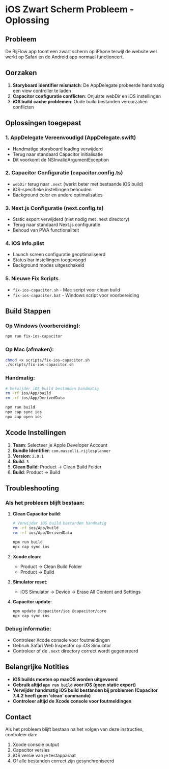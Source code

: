 # iOS Zwart Scherm Probleem - Oplossing

## Probleem
De RijFlow app toont een zwart scherm op iPhone terwijl de website wel werkt op Safari en de Android app normaal functioneert.

## Oorzaken
1. **Storyboard identifier mismatch**: De AppDelegate probeerde handmatig een view controller te laden
2. **Capacitor configuratie conflicten**: Onjuiste webDir en iOS instellingen
3. **iOS build cache problemen**: Oude build bestanden veroorzaken conflicten

## Oplossingen toegepast

### 1. AppDelegate Vereenvoudigd (AppDelegate.swift)
- Handmatige storyboard loading verwijderd
- Terug naar standaard Capacitor initialisatie
- Dit voorkomt de NSInvalidArgumentException

### 2. Capacitor Configuratie (capacitor.config.ts)
- `webDir` terug naar `.next` (werkt beter met bestaande iOS build)
- iOS-specifieke instellingen behouden
- Background color en andere optimalisaties

### 3. Next.js Configuratie (next.config.ts)
- Static export verwijderd (niet nodig met .next directory)
- Terug naar standaard Next.js configuratie
- Behoud van PWA functionaliteit

### 4. iOS Info.plist
- Launch screen configuratie geoptimaliseerd
- Status bar instellingen toegevoegd
- Background modes uitgeschakeld

### 5. Nieuwe Fix Scripts
- `fix-ios-capacitor.sh` - Mac script voor clean build
- `fix-ios-capacitor.bat` - Windows script voor voorbereiding

## Build Stappen

### Op Windows (voorbereiding):
```bash
npm run fix-ios-capacitor
```

### Op Mac (afmaken):
```bash
chmod +x scripts/fix-ios-capacitor.sh
./scripts/fix-ios-capacitor.sh
```

### Handmatig:
```bash
# Verwijder iOS build bestanden handmatig
rm -rf ios/App/build
rm -rf ios/App/DerivedData

npm run build
npx cap sync ios
npx cap open ios
```

## Xcode Instellingen

1. **Team**: Selecteer je Apple Developer Account
2. **Bundle Identifier**: `com.mascelli.rijlesplanner`
3. **Version**: `2.0.1`
4. **Build**: `3`
5. **Clean Build**: Product → Clean Build Folder
6. **Build**: Product → Build

## Troubleshooting

### Als het probleem blijft bestaan:

1. **Clean Capacitor build**:
   ```bash
   # Verwijder iOS build bestanden handmatig
   rm -rf ios/App/build
   rm -rf ios/App/DerivedData
   
   npm run build
   npx cap sync ios
   ```

2. **Xcode clean**:
   - Product → Clean Build Folder
   - Product → Build

3. **Simulator reset**:
   - iOS Simulator → Device → Erase All Content and Settings

4. **Capacitor update**:
   ```bash
   npm update @capacitor/ios @capacitor/core
   npx cap sync ios
   ```

### Debug informatie:
- Controleer Xcode console voor foutmeldingen
- Gebruik Safari Web Inspector op iOS Simulator
- Controleer of de `.next` directory correct wordt gegenereerd

## Belangrijke Notities

- **iOS builds moeten op macOS worden uitgevoerd**
- **Gebruik altijd `npm run build` voor iOS (geen static export)**
- **Verwijder handmatig iOS build bestanden bij problemen (Capacitor 7.4.2 heeft geen 'clean' commando)**
- **Controleer altijd de Xcode console voor foutmeldingen**

## Contact

Als het probleem blijft bestaan na het volgen van deze instructies, controleer dan:
1. Xcode console output
2. Capacitor versies
3. iOS versie van je testapparaat
4. Of alle bestanden correct zijn gesynchroniseerd 